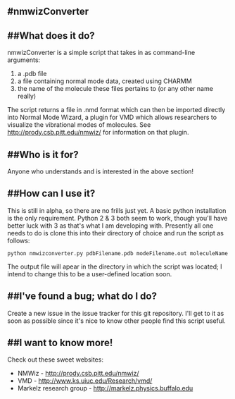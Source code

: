 #nmwizConverter
---------------
##What does it do?
------------------
nmwizConverter is a simple script that takes in as command-line arguments:

1. a .pdb file
2. a file containing normal mode data, created using CHARMM
3. the name of the molecule these files pertains to (or any other name really)

The script returns a file in .nmd format which can then be imported directly
into Normal Mode Wizard, a plugin for VMD which allows researchers to
visualize the vibrational modes of molecules. 
See http://prody.csb.pitt.edu/nmwiz/ for information on that plugin.

##Who is it for?
----------------
Anyone who understands and is interested in the above section!

##How can I use it?
-------------------
This is still in alpha, so there are no frills just yet. 
A basic python installation is the only requirement. Python 2 & 3 both
seem to work, though you'll have better luck with 3 as that's what I am
developing with.
Presently all one needs to do is clone this into their directory of choice
and run the script as follows:
```
python nmwizconverter.py pdbFilename.pdb modeFilename.out moleculeName
```
The output file will apear in the directory in which the script was located;
I intend to change this to be a user-defined location soon.

##I've found a bug; what do I do?
---------------------------------
Create a new issue in the issue tracker for this git repository. I'll get to it
as soon as possible since it's nice to know other people find this script 
useful.

##I want to know more!
----------------------
Check out these sweet websites:

* NMWiz - http://prody.csb.pitt.edu/nmwiz/
* VMD - http://www.ks.uiuc.edu/Research/vmd/
* Markelz research group - http://markelz.physics.buffalo.edu

